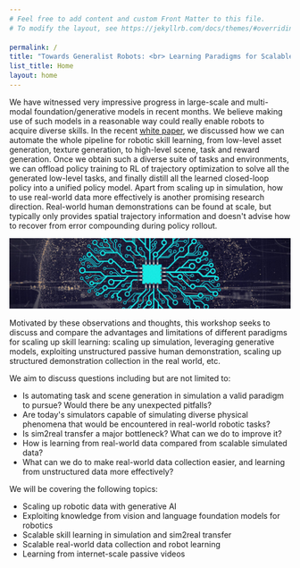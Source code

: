 ```yaml
---
# Feel free to add content and custom Front Matter to this file.
# To modify the layout, see https://jekyllrb.com/docs/themes/#overriding-theme-defaults

permalink: /
title: "Towards Generalist Robots: <br> Learning Paradigms for Scalable Robotic Skill Acquisition"
list_title: Home
layout: home
---
```


We have witnessed very impressive progress in large-scale and multi-modal foundation/generative models in recent months. We believe making use of such models in a reasonable way could really enable robots to acquire diverse skills. In the recent <a href="https://arxiv.org/pdf/2305.10455.pdf">white paper</a>, we discussed how we can automate the whole pipeline for robotic skill learning, from low-level asset generation, texture generation, to high-level scene, task and reward generation. Once we obtain such a diverse suite of tasks and environments, we can offload policy training to RL of trajectory optimization to solve all the generated low-level tasks, and finally distill all the learned closed-loop policy into a unified policy model. Apart from scaling up in simulation, how to use real-world data more effectively is another promising research direction. Real-world human demonstrations can be found at scale, but typically only provides spatial trajectory information and doesn't advise how to recover from error compounding during policy rollout.

![](assets/img/banner.jpg)

Motivated by these observations and thoughts, this workshop seeks to discuss and compare the advantages and limitations of different paradigms for scaling up skill learning: scaling up simulation, leveraging generative models, exploiting unstructured passive human demonstration, scaling up structured demonstration collection in the real world, etc.

We aim to discuss questions including but are not limited to:
- Is automating task and scene generation in simulation a valid paradigm to pursue? Would there be any unexpected pitfalls?
- Are today's simulators capable of simulating diverse physical phenomena that would be encountered in real-world robotic tasks?
- Is sim2real transfer a major bottleneck? What can we do to improve it? 
- How is learning from real-world data compared from scalable simulated data? 
- What can we do to make real-world data collection easier, and learning from unstructured data more effectively?

We will be covering the following topics:
- Scaling up robotic data with generative AI
- Exploiting knowledge from vision and language foundation models for robotics
- Scalable skill learning in simulation and sim2real transfer
- Scalable real-world data collection and robot learning
- Learning from internet-scale passive videos


<!-- The theme is quite easy to use if you're familiar with Jekyll. The following collections are implemented:
1. **Speakers**: Curate a [speaker list like this one](speakers) from a set of markdown files, one per speaker. Crops and displays images if available. Adds a short bio. See files in the `_speakers` directory for examples.
2. **Organizers**: Curate an organizer list from a set of markdown files, one per organizer. See files in the `_organizers` directory for examples.
3. **Schedule**: Curate a [schedule like this](schedule) from a set of markdown files, one per event (talk, panel, break, etc.). See files in the `_schedule` directory for examples. Schedule items are sorted by a `sequence_id` attribute.
4. **Papers**: Curate a [list of papers like this](papers) from a bunch of markdown files, one per paper. See files in the `_papers` directory for examples. Papers are sorted by a `sequence_id` attribute if specifed (else they are listed alphabetically).

> **NOTE:** The best way to use these is to turn feature on or off by editing the `collections` attribute in `_config.yml`.

If you experience issues or have cool features to add, feel free to [fork this template](). -->
